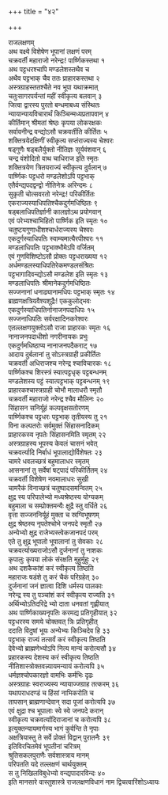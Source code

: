 +++
title = "४२"

+++
   
राजलक्षणम्  
अथ वक्ष्ये विशेषेण भूपानां लक्षणं परम्   
चक्रवर्ती महाराजो नरेन्द्रः\! पार्ष्णिकस्तथा १  
अथ पट्टधरश्चापि मण्डलेशस्तथैव च   
अथैव पट्टभाक् चैव ततः प्राहारकस्तथा २  
अस्त्रग्राहस्ततश्चैते नव भूपा यथाक्रमात्   
चतुःसागरपर्यन्तां महीं स्वीकृत्य बलवान् ३  
जित्वा द्वारस्य पुरतो बन्धमाबध्य संस्थितः   
न्यायान्यायविचारार्थं किञ्चिन्मध्यप्रतापवान् ४  
कीर्तिमान् श्रीमतां श्रेष्ठः कृपया लोकरक्षकः   
सर्वावनीन्द्र वन्द्योऽसौ चक्रवर्तीति कीर्तितः ५  
शक्तित्रयेदक्षिणीं स्वीकृत्य सप्तंराज्यस्य चेश्वरः   
षड्गुणैः षड्बलैर्युक्तो नीतिज्ञः सूर्यवंशवान् ६  
चन्द्र वंशोदितो वाथ चाधिराज इति स्मृतः   
शक्तित्रयेण त्रितयराज्यं स्वीकृत्य दुर्वलान् ७  
पार्ष्णिकः पट्टधरो मण्डलेशोऽपि पट्टभाक्   
एतैर्वन्द्यपदद्वन्द्वो नीतिनेत्रः अरिन्दमः ८  
सुकृती चोत्सवरतो नरेन्द्रः\! परिकीर्तितः   
एकराज्यस्याधिपतिश्चैकदुर्गमधिष्ठितः ९  
षड्बलाधिपतिर्ज्ञानी कालज्ञोऽथ प्रयोगवान्   
एवं परेभ्यश्चाभिहितो पार्ष्णिक इति स्मृतः १०  
चतुष्टयगुणाधीशश्चार्धराज्यस्य चेश्वरः   
एकदुर्गस्याधिपतिः स्वाम्यमात्यैरपीश्वरः ११  
मण्डलाधिपतिः पट्टभाक्भौमेऽपि वर्जितम्   
एवं गुणविशिष्टोऽसौ प्रोक्तः पट्टधराख्यया १२  
अर्धमण्डलस्याधिपतिरेकमण्डलसंश्रितः   
पट्टभागादिवन्द्योऽसौ मण्डलेश इति स्मृतः १३  
मण्डलाधिपतिः श्रीमानेकदुर्गमधिष्ठितः   
सज्जनानां धनाढ्यानामधिपः पट्टभाक् स्मृतः १४  
ब्राह्मणक्षत्रियवैश्यशूद्रैः\! एककुलोद्भवः   
एकदुर्गस्याधिपतिर्नानाजनपदाधिपः १५  
सज्जनाधिपतिः सर्वरक्षादिनकरेश्वरः   
एतल्लक्षणयुक्तोऽसौ राजा प्राहारकः स्मृतः १६  
नानाजनपदाधीशो नगरीनायकः प्रभुः   
एकदुर्गमधिष्ठाप्य नानाजनपदैकराट् १७  
आदाय दुर्बलानां तु सोऽस्त्रग्राही प्रकीर्तितः   
चक्रवर्ती अधिराजश्च नरेन्द्र श्चाविचारकः १८  
पार्ष्णिकश्च शिरस्त्रं स्यात्पट्टधृक् पट्टबन्धनम्   
मण्डलेशस्य पट्टं स्यात्पट्टभाक् पट्टबन्धनम् १९  
प्राहारकश्चास्त्रग्राही चोभौ मालाधरौ स्मृतौ   
चक्रवर्ती महाराजो नरेन्द्र श्चैव मौलिनः २०  
सिंहासन सनिर्यूहं कल्पवृक्षसतोरणम्   
पार्ष्णिकश्च पट्टधरः पट्टभाक् तृतीयस्य तु २१  
विना कल्पतरोः सर्वमुक्तं सिंहासनादिकम्   
प्राहारकस्य नृपतेः सिंहासनमिति स्मृतम् २२  
अस्त्रग्राहस्य भूपस्य केवलं चासनं भवेत्   
चक्रवर्त्यादि निर्बाधं भूपालाद्योर्विशेषतः २३  
चामरे धवलच्छत्रं बहुमालाधर स्मृतम्   
आसनानां तु सर्वेषां षट्पादं परिकीर्तितम् २४  
चक्रवर्ती विशेषेण नवमालाधरः सुखी   
चामरैकं विनाच्छत्रं चतुष्पादसमन्वितम् २५  
क्षुद्र स्य परिपालेभ्यो मध्यश्रेष्ठस्य योग्यकम्   
बहुमाला च सम्प्रोक्तमन्यैः क्षुद्रै स्तु वर्धिते २६  
वृत्ता सज्जननिर्यूहं मुक्ता च स्रग्विभूषणम्   
क्षुद्र श्रेष्ठस्य नृपतेश्चोभे जनपदे स्मृतौ २७  
अन्येभ्यो क्षुद्र राजेभ्यस्त्वेकजानपदं परम्   
एते तु क्षुद्र भूपालो भूपालानां तु सेवकाः २८  
चक्रवर्त्याख्यराजोऽसौ दुर्जनानां तु नाशकः   
कृपालुः कृपया लोकं संरक्षति मुहुर्मुहुः २९  
अथ दशकैकांशं करं स्वीकृत्य तिष्ठति   
महाराजः षडंशे तु करं चैकं परिग्रहेत् ३०  
दुर्जनानां जनं ज्ञात्वा दिशि धर्मस्य पालकाः   
नरेन्द्र स्य तु पञ्चांशं करं स्वीकृत्य राज्यति ३१  
अर्थिभ्योऽतिदरिद्रे भ्यो दाता धनवतां गृह्णीयात्   
अथ पार्ष्णिकाख्यनृपतिः करमद्य प्रतिगृहीयात् ३२  
पट्टधरस्य समये चोक्तवत् त्रिः प्रतिगृहीत्   
ददाति विदुषां भूयः अन्येभ्यः किञ्चिदेव हि ३३  
पट्टभाक् राज्यं तत्सर्वं करं स्वीकृत्य तिष्ठति   
देवेभ्यो ब्राह्मणेभ्योऽपि नित्य मान्यं करोत्यसौ ३४  
प्रहारकस्य देशस्य करं स्वीकृत्य तिष्ठति   
नीतिशास्त्रोक्तवन्न्यायमन्यायं करोत्यपि ३५  
धर्मज्ञश्चोपकारज्ञो वामभिः कर्मभिः दृढः   
अस्त्रग्राहः स्वराज्यस्य न्यायाज्जग्राह तत्करम् ३६  
यथापराधदण्डं च हिंसां नाभिकरोति च   
तापसान् ब्राह्मणान्देवान् सदा पूजां करोत्यपि ३७  
एवं क्षुद्रा श्च भूपालाः स्वे स्वे जनपदे करान्   
स्वीकृत्य चक्रवर्त्यादिराजानां च करोत्यपि ३८  
इत्युक्तन्यायमार्गस्य भागं कुर्वन्ति ते नृपाः   
अक्षत्रियास्तु ते सर्वे प्रोक्तं विद्वान् पुरातनैः ३९  
इतिविरचितमेवं भूपतीनां चरित्रम्   
श्रुतिसकलपुराणैः सर्वशास्त्राय मानम्   
परिपतति यदे तल्लक्षणं चार्थयुक्तम्  
स तु निखिलविबुधेभ्यो वन्द्यपादारविन्दः ४०  
इति मानसारे वास्तुशास्त्रे राजलक्षणविधानं नाम द्विचत्वारिंशोऽध्यायः
